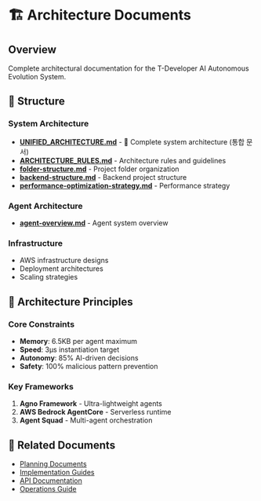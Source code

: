 # 🏗️ Architecture Documents

## Overview
Complete architectural documentation for the T-Developer AI Autonomous Evolution System.

## 📁 Structure

### System Architecture
- [**UNIFIED_ARCHITECTURE.md**](system/UNIFIED_ARCHITECTURE.md) - 🎯 Complete system architecture (통합 문서)
- [**ARCHITECTURE_RULES.md**](system/ARCHITECTURE_RULES.md) - Architecture rules and guidelines
- [**folder-structure.md**](system/folder-structure.md) - Project folder organization
- [**backend-structure.md**](system/backend-structure.md) - Backend project structure
- [**performance-optimization-strategy.md**](system/performance-optimization-strategy.md) - Performance strategy

### Agent Architecture
- [**agent-overview.md**](agents/agent-overview.md) - Agent system overview

### Infrastructure
- AWS infrastructure designs
- Deployment architectures
- Scaling strategies

## 🎯 Architecture Principles

### Core Constraints
- **Memory**: 6.5KB per agent maximum
- **Speed**: 3μs instantiation target
- **Autonomy**: 85% AI-driven decisions
- **Safety**: 100% malicious pattern prevention

### Key Frameworks
1. **Agno Framework** - Ultra-lightweight agents
2. **AWS Bedrock AgentCore** - Serverless runtime
3. **Agent Squad** - Multi-agent orchestration

## 🔗 Related Documents
- [Planning Documents](../00_planning/)
- [Implementation Guides](../02_implementation/)
- [API Documentation](../03_api/)
- [Operations Guide](../05_operations/)